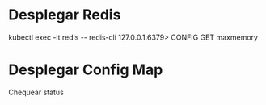 # Desplegar Redis


kubectl exec -it redis -- redis-cli
127.0.0.1:6379> CONFIG GET maxmemory

# Desplegar Config Map
Chequear status